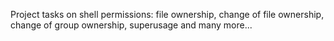 Project tasks on shell permissions: file ownership, change of file ownership, change of group ownership, superusage and many more...
